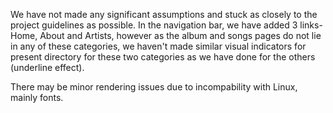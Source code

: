 We have not made any significant assumptions and stuck as closely to the project guidelines as possible. 
In the navigation bar, we have added 3 links- Home, About and Artists, however as the album and songs pages do not lie in any of these categories, we haven't made
similar visual indicators for present directory for these two categories as we have done for the others (underline effect).

There may be minor rendering issues due to incompability with Linux, mainly fonts.
